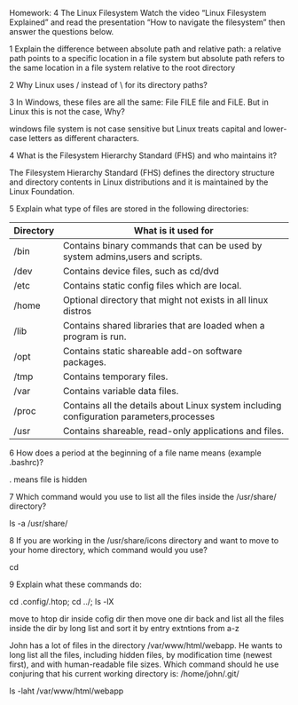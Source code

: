 Homework: 4 The Linux Filesystem
Watch the video “Linux Filesystem Explained” and read the presentation “How to navigate the filesystem” then answer the questions below.

1 Explain the difference between absolute path and relative path:
a relative path points to a specific location in a file system but absolute path refers to the same location in a file system relative to the root directory


2 Why Linux uses / instead of \ for its directory paths?


3 In Windows, these files are all the same: File FILE file and FiLE. But in Linux this is not the case, Why?

windows file system is not case sensitive but Linux treats capital and lower-case letters as different characters.

4 What is the Filesystem Hierarchy Standard (FHS) and who maintains it?

The Filesystem Hierarchy Standard (FHS) defines the directory structure and directory contents in Linux distributions and it is maintained by the Linux Foundation.

5 Explain what type of files are stored in the following directories:

Directory|What is it used for
--|--|
/bin|Contains binary commands that can be used by system admins,users and scripts.
/dev|Contains device files, such as cd/dvd
/etc|Contains static config files which are local.
/home|Optional directory that might not exists in all linux distros
/lib|Contains shared libraries that are loaded when a program is run.
/opt|Contains static shareable add-on software packages.
/tmp|Contains temporary files.
/var|Contains variable data files.
/proc|Contains all the details about Linux system including configuration parameters,processes
/usr|Contains shareable, read-only applications and files.


6 How does a period at the beginning of a file name means (example .bashrc)?

. means file is hidden 

7 Which command would you use to list all the files inside the /usr/share/ directory?

ls -a /usr/share/

8 If you are working in the /usr/share/icons directory and want to move to your home directory, which command would you use?
 
cd 


9 Explain what these commands do:

cd .config/.htop; cd ../; ls -lX

move to htop dir inside cofig dir then move one dir back and list all the files inside the dir by long list and sort it by entry extntions from a-z 


John has a lot of files in the directory /var/www/html/webapp. He wants to long list all the files, including hidden files, by modification time (newest first), and with human-readable file sizes. Which command should he use conjuring that his current working directory is:
/home/john/.git/

ls -laht /var/www/html/webapp